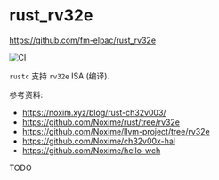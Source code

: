 # rust_rv32e

<https://github.com/fm-elpac/rust_rv32e>

![CI](https://github.com/fm-elpac/rust_rv32e/actions/workflows/ci.yml/badge.svg)

`rustc` 支持 `rv32e` ISA (编译).

参考资料:

- <https://noxim.xyz/blog/rust-ch32v003/>
- <https://github.com/Noxime/rust/tree/rv32e>
- <https://github.com/Noxime/llvm-project/tree/rv32e>
- <https://github.com/Noxime/ch32v00x-hal>
- <https://github.com/Noxime/hello-wch>

TODO
